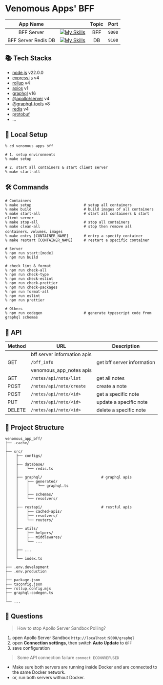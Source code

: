 # Venomous Apps' BFF

|      App Name       |                                                                                                                            | Topic |  Port  |
| :-----------------: | -------------------------------------------------------------------------------------------------------------------------- | :---: | :----: |
|     BFF Server      | [![My Skills](https://skillicons.dev/icons?i=docker,nodejs,express,graphql&perline=4&theme=light)](https://skillicons.dev) |  BFF  | `9000` |
| BFF Server Redis DB | [![My Skills](https://skillicons.dev/icons?i=docker,redis&perline=4&theme=light)](https://skillicons.dev)                  |  DB   | `9100` |

## 📚 Tech Stacks

- [node.js]() v22.0.0
- [express.js]() v4
- [rollup]() v4
- [axios]() v1
- [graphql]() v16
- [@apollo/server]() v4
- [@graphql-tools]() v8
- [redis]() v4
- [protobuf](https://github.com/BlaxBerry333/venomous_app_protobuf)
- ...

## 🚀 Local Setup

```shell
% cd venomous_apps_bff

# 1. setup environments
% make setup

# 2. start all containers & start client server
% make start-all
```

## 🛠 Commands

```shell
# Containers
% make setup                        # setup all containers
% make build                        # build images of all containers
% make start-all                    # start all containers & start client server
% make stop-all                     # stop all containers
% make clean-all                    # stop then remove all containers、volumes、images
% make entry [CONTAINER_NAME]       # entry a specify container
% make restart [CONTAINER_NAME]     # restart a specific container

# Server
% npm run start:[mode]
% npm run build

# check lint & format
% npm run check-all
% npm run check-type
% npm run check-eslint
% npm run check-prettier
% npm run check-packages
% npm run format-all
% npm run eslint
% npm run prettier

# Others
% npm run codegen                   # generate typescript code from graphql schemas
```

## 🔗 API

| Method | URL                         | Description                |
| ------ | --------------------------- | -------------------------- |
|        | bff server information apis |                            |
| GET    | `/bff_info`                 | get bff server information |
|        | venomous_app_notes apis     |                            |
| GET    | `/notes/api/note/list`      | get all notes              |
| POST   | `/notes/api/note/create`    | create a note              |
| POST   | `/notes/api/note/<id>`      | get a specific note        |
| PUT    | `/notes/api/note/<id>`      | update a specific note     |
| DELETE | `/notes/api/note/<id>`      | delete a specific note     |

## 📂 Project Structure

```shell
venomous_app_bff/
├── .cache/
│
├── src/
│    ├── configs/
│    │
│    ├── database/
│    │    └── redis.ts
│    │
│    ├── graphql/                           # graphql apis
│    │    ├── generated/
│    │    │    └── graphql.ts
│    │    │
│    │    ├── schemas/
│    │    └── resolvers/
│    │
│    ├── restapi/                           # restful apis
│    │    ├── cached-apis/
│    │    ├── resolvers/
│    │    └── routers/
│    │
│    ├── utils/
│    │    ├── helpers/
│    │    ├── middlewares/
│    │    └── ...
│    │
│    ├── ...
│    │
│    └── index.ts
│
├── .env.development
├── .env.production
│
├── package.json
├── tsconfig.json
├── rollup.config.mjs
├── graphql-codegen.ts
│
└── ...
```

## 🤔 Questions

> How to stop Apollo Server Sandbox Polling?

1. open Apollo Server Sandbox `http://localhost:9000/graphql`
2. open **Connection settings**, then switch **Auto Update** to `OFF`
3. save configuration

> Some API connection failure `connect ECONNREFUSED`

- Make sure both servers are running inside Docker and are connected to the same Docker network.
- or, run both servers without Docker.
